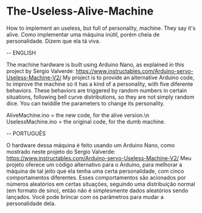 # The-Useless-Alive-Machine
How to implement an useless, but full of personality, machine. They say it's alive.
Como implementar uma máquina inútil, porém cheia de personalidade. Dizem que ela tá viva.

-- ENGLISH

The machine hardware is built using Arduino Nano, as explained in this project by Sergio Valverde: https://www.instructables.com/Arduino-servo-Useless-Machine-V2/
My project is to provide an alternative Arduino code, to improve the machine so it has a kind of a personality, with five diferente behaviors.
These behaviors are triggered by random numbers in certain situations, following bell curve distributions, so they are not simply random dice.
You can twiddle the parameters to change its personality.

AliveMachine.ino = the new code, for the alive version.\n
UselessMachine.ino = the original code, for the dumb machine.

-- PORTUGUÊS

O hardware dessa máquina é feito usando um Arduino Nano, como mostrado neste projeto do Sergio Valverde: https://www.instructables.com/Arduino-servo-Useless-Machine-V2/
Meu projeto oferece um código alternativo para o Arduino, para melhorar a máquina de tal jeito que ela tenha uma certa personalidade, com cinco comportamentos diferentes.
Esses comportamentos são acionados por números aleatórios em certas situações, seguindo uma distribuição normal (em formato de sino), então não é simplesmente dados aleatórios sendo lançados.
Você pode brincar com os parâmetros para mudar a personalidade dela.
